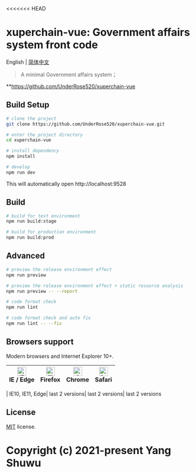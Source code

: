 <<<<<<< HEAD

# xuperchain-vue: Government affairs system front code

English | [简体中文](./README-zh.md)

> A minimal Government affairs system；

**https://github.com/UnderRose520/xuperchain-vue

## Build Setup

```bash
# clone the project
git clone https://github.com/UnderRose520/xuperchain-vue.git

# enter the project directory
cd xuperchain-vue

# install dependency
npm install

# develop
npm run dev
```

This will automatically open http://localhost:9528

## Build

```bash
# build for test environment
npm run build:stage

# build for production environment
npm run build:prod
```

## Advanced

```bash
# preview the release environment effect
npm run preview

# preview the release environment effect + static resource analysis
npm run preview -- --report

# code format check
npm run lint

# code format check and auto fix
npm run lint -- --fix
```




## Browsers support

Modern browsers and Internet Explorer 10+.

| [<img src="https://raw.githubusercontent.com/alrra/browser-logos/master/src/edge/edge_48x48.png" alt="IE / Edge" width="24px" height="24px" />](http://godban.github.io/browsers-support-badges/)</br>IE / Edge | [<img src="https://raw.githubusercontent.com/alrra/browser-logos/master/src/firefox/firefox_48x48.png" alt="Firefox" width="24px" height="24px" />](http://godban.github.io/browsers-support-badges/)</br>Firefox | [<img src="https://raw.githubusercontent.com/alrra/browser-logos/master/src/chrome/chrome_48x48.png" alt="Chrome" width="24px" height="24px" />](http://godban.github.io/browsers-support-badges/)</br>Chrome | [<img src="https://raw.githubusercontent.com/alrra/browser-logos/master/src/safari/safari_48x48.png" alt="Safari" width="24px" height="24px" />](http://godban.github.io/browsers-support-badges/)</br>Safari |
| ------------------------------------------------------------ | ------------------------------------------------------------ | ------------------------------------------------------------ | ------------------------------------------------------------ |

| IE10, IE11, Edge| last 2 versions| last 2 versions| last 2 versions

## License

[MIT](https://github.com/UnderRose520/xuperchain-vue/blob/master/LICENSE) license.

Copyright (c) 2021-present Yang Shuwu
=======

